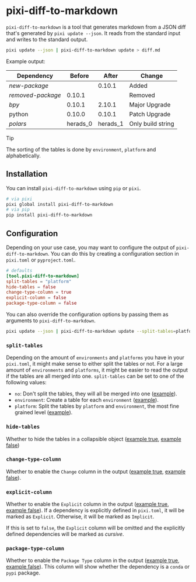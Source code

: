 # pixi-diff-to-markdown

`pixi-diff-to-markdown` is a tool that generates markdown from a JSON diff that's generated by `pixi update --json`.
It reads from the standard input and writes to the standard output.

```bash
pixi update --json | pixi-diff-to-markdown update > diff.md
```

Example output:

| Dependency | Before | After | Change |
| - | - | - | - |
| *new-package* |  | 0.10.1 | Added |
| *removed-package* | 0.10.1 |  | Removed |
| *bpy* | 0.10.1 | 2.10.1 | Major Upgrade |
| python | 0.10.0 | 0.10.1 | Patch Upgrade |
| *polars* | herads_0 | herads_1 | Only build string |

> [!TIP]
> The sorting of the tables is done by `environment`, `platform` and alphabetically.

## Installation

You can install `pixi-diff-to-markdown` using `pip` or `pixi`.

```bash
# via pixi
pixi global install pixi-diff-to-markdown
# via pip
pip install pixi-diff-to-markdown
```

## Configuration

Depending on your use case, you may want to configure the output of `pixi-diff-to-markdown`.
You can do this by creating a configuration section in `pixi.toml` or `pyproject.toml`.

```toml
# defaults
[tool.pixi-diff-to-markdown]
split-tables = "platform"
hide-tables = false
change-type-column = true
explicit-column = false
package-type-column = false
```

You can also override the configuration options by passing them as arguments to `pixi-diff-to-markdown`.

```bash
pixi update --json | pixi-diff-to-markdown update --split-tables=platform --explicit-column
```

### `split-tables`

Depending on the amount of `environments` and `platforms` you have in your `pixi.toml`, it might make sense to either split the tables or not.
For a large amount of `environments` and `platforms`, it might be easier to read the output if the tables are all merged into one.
`split-tables` can be set to one of the following values:

- `no`: Don't split the tables, they will all be merged into one ([example](./tests/resources/output/split-tables-no_hide-tables-False_change-type-True_explicit-type-False_package-type-False.md)).
- `environment`: Create a table for each `environment` ([example](./tests/resources/output/split-tables-environment_hide-tables-False_change-type-True_explicit-type-False_package-type-False.md)).
- `platform`: Split the tables by `platform` and `environment`, the most fine grained level ([example](./tests/resources/output/split-tables-platform_hide-tables-False_change-type-True_explicit-type-False_package-type-False.md)).

### `hide-tables`

Whether to hide the tables in a collapsible object ([example true](./tests/resources/output/split-tables-platform_hide-tables-True_change-type-True_explicit-type-False_package-type-False.md), [example false](./tests/resources/output/split-tables-platform_hide-tables-False_change-type-True_explicit-type-False_package-type-False.md))

### `change-type-column`

Whether to enable the `Change` column in the output ([example true](./tests/resources/output/split-tables-platform_hide-tables-False_change-type-True_explicit-type-False_package-type-False.md), [example false](./tests/resources/output/split-tables-platform_hide-tables-False_change-type-False_explicit-type-False_package-type-False.md)).

### `explicit-column`

Whether to enable the `Explicit` column in the output ([example true](./tests/resources/output/split-tables-platform_hide-tables-False_change-type-True_explicit-type-True_package-type-False.md), [example false](./tests/resources/output/split-tables-platform_hide-tables-False_change-type-True_explicit-type-False_package-type-False.md)).
If a dependency is explicitly defined in `pixi.toml`, it will be marked as `Explicit`. Otherwise, it will be marked as `Implicit`.

If this is set to `false`, the `Explicit` column will be omitted and the explicitly defined dependencies will be marked as *cursive*.

### `package-type-column`

Whether to enable the `Package Type` column in the output ([example true](./tests/resources/output/split-tables-platform_hide-tables-False_change-type-True_explicit-type-False_package-type-True.md), [example false](./tests/resources/output/split-tables-platform_hide-tables-False_change-type-True_explicit-type-False_package-type-False.md)).
This column will show whether the dependency is a `conda` or `pypi` package.
